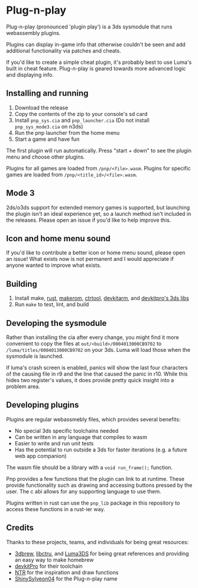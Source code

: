 # Plug-n-play

Plug-n-play (pronounced 'plugin play') is a 3ds sysmodule that runs webassembly plugins.

Plugins can display in-game info that otherwise couldn't be seen and add additional functionality via patches and cheats.

If you'd like to create a simple cheat plugin, it's probably best to use Luma's built in cheat feature. Plug-n-play is geared towards more advanced logic and displaying info.

## Installing and running

1. Download the release
1. Copy the contents of the zip to your console's sd card
1. Install `pnp_sys.cia` and `pnp_launcher.cia` (Do not install `pnp_sys_mode3.cia` on n3ds)
1. Run the pnp launcher from the home menu
1. Start a game and have fun

The first plugin will run automatically. Press "start + down" to see the plugin menu and choose other plugins.

Plugins for all games are loaded from `/pnp/<file>.wasm`. Plugins for specific games are loaded from `/pnp/<title_id>/<file>.wasm`.

## Mode 3

2ds/o3ds support for extended memory games is supported, but launching the plugin isn't an ideal experience yet, so a launch method isn't included in the releases. Please open an issue if you'd like to help improve this.

## Icon and home menu sound

If you'd like to contribute a better icon or home menu sound, please open an issue! What exists now is not permanent and I would appreciate if anyone wanted to improve what exists.

## Building

1. Install make, [rust](https://www.rust-lang.org/tools/install), [makerom](https://github.com/3DSGuy/Project_CTR/releases), [ctrtool](https://github.com/3DSGuy/Project_CTR/releases), [devkitarm](https://devkitpro.org/wiki/Getting_Started), and [devkitpro's 3ds libs](https://github.com/devkitPro/docker/blob/2569602fc036110366e1f539e0e5ba7b7a97be57/devkitarm/Dockerfile#L5-L7)
1. Run `make` to test, lint, and build

## Developing the sysmodule

Rather than installing the cia after every change, you might find it more convenient to copy the files at `out/<build>/0004013000CB9702` to `/luma/titles/0004013000CB9702` on your 3ds. Luma will load those when the sysmodule is launched.

If luma's crash screen is enabled, panics will show the last four characters of the causing file in r9 and the line that caused the panic in r10. While this hides two register's values, it does provide pretty quick insight into a problem area.

## Developing plugins

Plugins are regular webassmebly files, which provides several benefits:

- No special 3ds specific toolchains needed
- Can be written in any language that compiles to wasm
- Easier to write and run unit tests
- Has the potential to run outside a 3ds for faster iterations (e.g. a future web app companion)

The wasm file should be a library with a `void run_frame();` function.

Pnp provides a few functions that the plugin can link to at runtime. These provide functionality such as drawing and accessing buttons pressed by the user. The c abi allows for any supporting language to use them.

Plugins written in rust can use the `pnp_lib` package in this repository to access these functions in a rust-ier way.

## Credits

Thanks to these projects, teams, and individuals for being great resources:

- [3dbrew](https://www.3dbrew.org/), [libctru](https://github.com/devkitPro/libctru/), and [Luma3DS](https://github.com/LumaTeam/Luma3DS) for being great references and providing an easy way to make homebrew
- [devkitPro](https://github.com/devkitPro/) for their toolchain
- [NTR](https://github.com/44670/NTR) for the inspiration and draw functions
- [ShinySylveon04](https://github.com/ShinySylveon04/) for the Plug-n-play name
